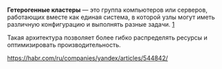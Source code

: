 **Гетерогенные кластеры** — это группа компьютеров или серверов, работающих вместе как единая система, в которой узлы могут иметь различную конфигурацию и выполнять разные задачи. [1](https://sky.pro/wiki/profession/klaster-i-direktoriya-v-programmirovanii/)

Такая архитектура позволяет более гибко распределять ресурсы и оптимизировать производительность.

https://habr.com/ru/companies/yandex/articles/544842/